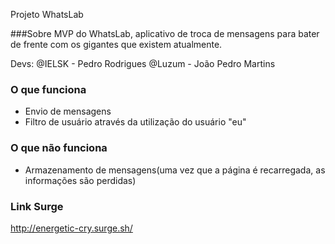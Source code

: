 Projeto WhatsLab

###Sobre
MVP do WhatsLab, aplicativo de troca de mensagens para bater de frente com os gigantes que existem atualmente.

Devs:
@IELSK - Pedro Rodrigues
@Luzum - João Pedro Martins

### O que funciona
- Envio de mensagens
- Filtro de usuário através da utilização do usuário "eu"

### O que não funciona
- Armazenamento de mensagens(uma vez que a página é recarregada, as informações são perdidas)

### Link Surge 
http://energetic-cry.surge.sh/
